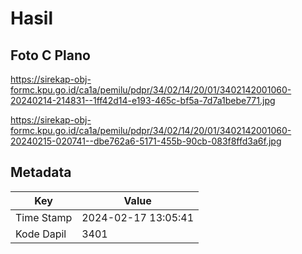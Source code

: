 # Hasil

## Foto C Plano

https://sirekap-obj-formc.kpu.go.id/ca1a/pemilu/pdpr/34/02/14/20/01/3402142001060-20240214-214831--1ff42d14-e193-465c-bf5a-7d7a1bebe771.jpg

https://sirekap-obj-formc.kpu.go.id/ca1a/pemilu/pdpr/34/02/14/20/01/3402142001060-20240215-020741--dbe762a6-5171-455b-90cb-083f8ffd3a6f.jpg


## Metadata

| Key        | Value               |
| ---------- | ------------------- |
| Time Stamp | 2024-02-17 13:05:41 |
| Kode Dapil | 3401                |



